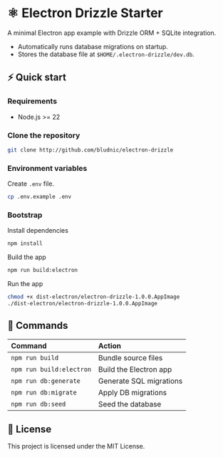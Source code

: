 # ⚛️ Electron Drizzle Starter

A minimal Electron app example with Drizzle ORM + SQLite integration.

- Automatically runs database migrations on startup.
- Stores the database file at `$HOME/.electron-drizzle/dev.db`.

## ⚡ Quick start

### Requirements

- Node.js >= 22

### Clone the repository

```bash
git clone http://github.com/bludnic/electron-drizzle
```

### Environment variables

Create `.env` file.

```bash
cp .env.example .env
```

### Bootstrap

Install dependencies

```bash
npm install
```

Build the app

```bash
npm run build:electron
```

Run the app

```bash
chmod +x dist-electron/electron-drizzle-1.0.0.AppImage
./dist-electron/electron-drizzle-1.0.0.AppImage
```

## 🔧 Commands

| Command                  | Action                  |
| :----------------------- | :---------------------- |
| `npm run build`          | Bundle source files     |
| `npm run build:electron` | Build the Electron app  |
| `npm run db:generate`    | Generate SQL migrations |
| `npm run db:migrate`     | Apply DB migrations     |
| `npm run db:seed`        | Seed the database       |

## 🪪 License

This project is licensed under the MIT License.
